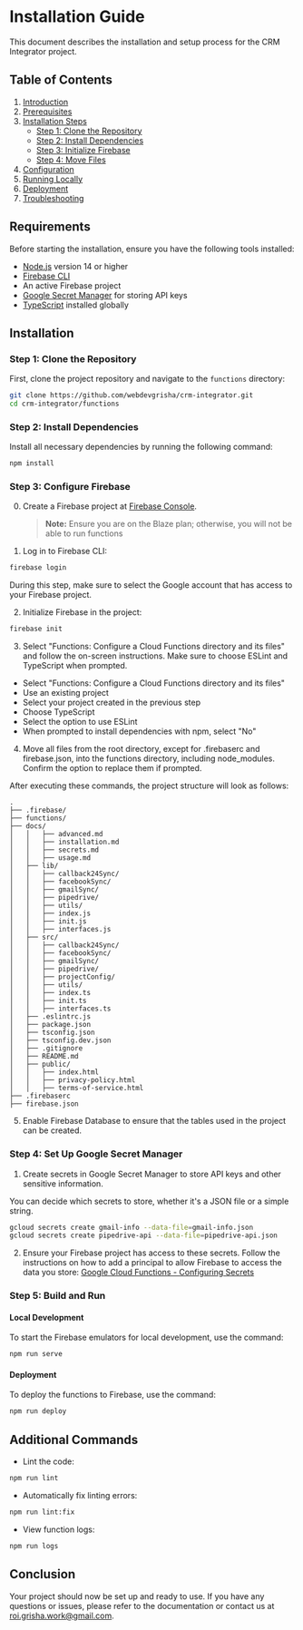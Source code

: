 # Installation Guide

This document describes the installation and setup process for the CRM Integrator project.

## Table of Contents

1. [Introduction](#introduction)
2. [Prerequisites](#prerequisites)
3. [Installation Steps](#installation-steps)
   - [Step 1: Clone the Repository](#step-1-clone-the-repository)
   - [Step 2: Install Dependencies](#step-2-install-dependencies)
   - [Step 3: Initialize Firebase](#step-3-initialize-firebase)
   - [Step 4: Move Files](#step-4-move-files)
4. [Configuration](#configuration)
5. [Running Locally](#running-locally)
6. [Deployment](#deployment)
7. [Troubleshooting](#troubleshooting)

## Requirements

Before starting the installation, ensure you have the following tools installed:

- [Node.js](https://nodejs.org/) version 14 or higher
- [Firebase CLI](https://firebase.google.com/docs/cli)
- An active Firebase project
- [Google Secret Manager](https://cloud.google.com/secret-manager) for storing API keys
- [TypeScript](https://www.typescriptlang.org/) installed globally

## Installation

### Step 1: Clone the Repository

First, clone the project repository and navigate to the `functions` directory:

```bash
git clone https://github.com/webdevgrisha/crm-integrator.git
cd crm-integrator/functions
```

### Step 2: Install Dependencies

Install all necessary dependencies by running the following command:

```sh
npm install
```

### Step 3: Configure Firebase

0. Create a Firebase project at [Firebase Console](https://firebase.google.com).


   > **Note:** Ensure you are on the Blaze plan; otherwise, you will not be able to run functions

1. Log in to Firebase CLI:

```sh
firebase login
```

During this step, make sure to select the Google account that has access to your Firebase project.

2. Initialize Firebase in the project:

```sh
firebase init
```

3. Select "Functions: Configure a Cloud Functions directory and its files" and follow the on-screen instructions. Make sure to choose ESLint and TypeScript when prompted.

- Select "Functions: Configure a Cloud Functions directory and its files"
- Use an existing project
- Select your project created in the previous step
- Choose TypeScript
- Select the option to use ESLint
- When prompted to install dependencies with npm, select "No"

4. Move all files from the root directory, except for .firebaserc and firebase.json, into the functions directory, including node_modules. Confirm the option to replace them if prompted.

After executing these commands, the project structure will look as follows:

    .  
    ├── .firebase/  
    ├── functions/ 
    ├── docs/  
    │   │   ├── advanced.md  
    │   │   ├── installation.md  
    │   │   ├── secrets.md  
    │   │   ├── usage.md
    │   ├── lib/  
    │   │   ├── callback24Sync/  
    │   │   ├── facebookSync/  
    │   │   ├── gmailSync/  
    │   │   ├── pipedrive/  
    │   │   ├── utils/  
    │   │   ├── index.js  
    │   │   ├── init.js  
    │   │   ├── interfaces.js  
    │   ├── src/  
    │   │   ├── callback24Sync/  
    │   │   ├── facebookSync/  
    │   │   ├── gmailSync/  
    │   │   ├── pipedrive/  
    │   │   ├── projectConfig/
    │   │   ├── utils/  
    │   │   ├── index.ts  
    │   │   ├── init.ts  
    │   │   ├── interfaces.ts  
    │   ├── .eslintrc.js  
    │   ├── package.json  
    │   ├── tsconfig.json  
    │   ├── tsconfig.dev.json  
    │   ├── .gitignore  
    │   ├── README.md  
    │   ├── public/  
    │   │   ├── index.html  
    │   │   ├── privacy-policy.html  
    │   │   ├── terms-of-service.html  
    ├── .firebaserc  
    ├── firebase.json  

5. Enable Firebase Database to ensure that the tables used in the project can be created.

### Step 4: Set Up Google Secret Manager

1. Create secrets in Google Secret Manager to store API keys and other sensitive information.

You can decide which secrets to store, whether it's a JSON file or a simple string.

 ```sh
gcloud secrets create gmail-info --data-file=gmail-info.json
gcloud secrets create pipedrive-api --data-file=pipedrive-api.json
```

2. Ensure your Firebase project has access to these secrets. Follow the instructions on how to add a principal to allow Firebase to access the data you store: [Google Cloud Functions - Configuring Secrets](https://cloud.google.com/functions/docs/configuring/secrets)

### Step 5: Build and Run

#### Local Development

To start the Firebase emulators for local development, use the command:

```sh
npm run serve
```

#### Deployment

To deploy the functions to Firebase, use the command:

```sh
npm run deploy 
```

## Additional Commands

- Lint the code:

 ```sh
npm run lint
```

- Automatically fix linting errors:

```sh
npm run lint:fix
```

- View function logs:

```sh
npm run logs
```

## Conclusion

Your project should now be set up and ready to use. If you have any questions or issues, please refer to the documentation or contact us at [roi.grisha.work@gmail.com](mailto:roi.grisha.work@gmail.com).